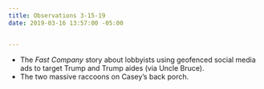 ```yaml
---
title: Observations 3-15-19
date: 2019-03-16 13:57:00 -05:00


---
```


- The *Fast Company* story about lobbyists using geofenced social media ads to target Trump and Trump aides (via Uncle Bruce).
- The two massive raccoons on Casey’s back porch.